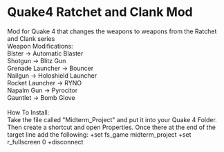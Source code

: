 # Quake4 Ratchet and Clank Mod
Mod for Quake 4 that changes the weapons to weapons from the Ratchet and Clank series <br />
Weapon Modifications:<br />
Blster -> Automatic Blaster<br />
Shotgun ->  Blitz Gun<br />
Grenade Launcher -> Bouncer<br />
Nailgun -> Holoshield Launcher<br />
Rocket Launcher -> RYNO<br />
Napalm Gun -> Pyrocitor<br />
Gauntlet -> Bomb Glove<br />
<br />
How To Install: <br />
Take the file called "Midterm_Project" and put it into your Quake 4 Folder. Then create a shortcut and open Properties.
Once there at the end of the target line add the following: +set fs_game midterm_project  +set r_fullscreen 0 +disconnect
